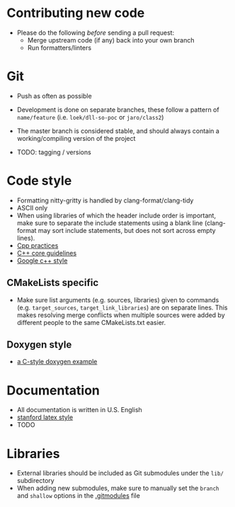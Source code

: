 # Contributing new code

- Please do the following *before* sending a pull request:
  - Merge upstream code (if any) back into your own branch
  - Run formatters/linters

# Git

- Push as often as possible
- Development is done on separate branches, these follow a pattern of
  `name/feature` (i.e. `loek/dll-so-poc` or `jaro/class2`)
- The master branch is considered stable, and should always contain a
  working/compiling version of the project

- TODO: tagging / versions


# Code style

- Formatting nitty-gritty is handled by clang-format/clang-tidy
- ASCII only
- When using libraries of which the header include order is important, make
  sure to separate the include statements using a blank line (clang-format may
  sort include statements, but does not sort across empty lines).
- [Cpp practices](https://lefticus.gitbooks.io/cpp-best-practices/content/)
- [C++ core guidelines](https://isocpp.github.io/CppCoreGuidelines/CppCoreGuidelines)
- [Google c++ style](https://google.github.io/styleguide/cppguide.html)

## CMakeLists specific

- Make sure list arguments (e.g. sources, libraries) given to commands (e.g.
  `target_sources`, `target_link_libraries`) are on separate lines. This makes
  resolving merge conflicts when multiple sources were added by different
  people to the same CMakeLists.txt easier.

## Doxygen style

- [a C-style doxygen example](https://www.cs.cmu.edu/~410/doc/doxygen.html)


# Documentation

- All documentation is written in U.S. English
- [stanford latex style](https://web.stanford.edu/class/ee364b/latex_templates/template_notes.pdf)
- TODO

# Libraries

- External libraries should be included as Git submodules under the `lib/`
  subdirectory
- When adding new submodules, make sure to manually set the `branch` and
  `shallow` options in the [.gitmodules](./.gitmodules) file

